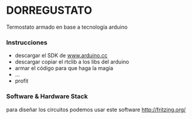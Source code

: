 # DORREGUSTATO #

Termostato armado en base a tecnología arduino

### Instrucciones ###

* descargar el SDK de www.arduino.cc
* descargar copiar el rtclib a los libs del arduino
* armar el código para que haga la magia
* ...
* profit

### Software & Hardware Stack ###

para diseñar los circuitos podemos usar este software http://fritzing.org/

